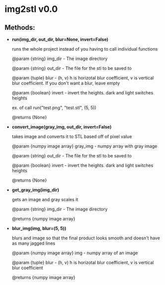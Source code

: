 # img2stl v0.0

## Methods:
  - **run(img_dir, out_dir, blur=None, invert=False)**
  
      runs the whole project instead of you having to call individual functions

      @param {string} img_dir - The image directory
      
      @param {string} out_dir - The file for the stl to be saved to
      
      @param {tuple} blur - (h, v) h is horizotal blur coefficient, v is vertical blur coefficient. If you don't want a blur, leave empty
      
      @param {boolean} invert - invert the heights. dark and light switches heights

      ex. of call run("test.png", "test.stl", (5, 5))

      @returns {None}
  - **convert_image(gray_img, out_dir, invert=False)**
  
      takes image and converts it to STL based off of pixel value

      @param {numpy image array} gray_img - numpy array with gray image
      
      @param {string} out_dir - The file for the stl to be saved to
      
      @param {boolean} invert - invert the heights. dark and light switches heights

      @returns {None}
  - **get_gray_img(img_dir)**
  
      gets an image and gray scales it

      @param {string} img_dir - The image directory

      @returns {numpy image array}
  - **blur_img(img, blur=(5, 5))**
  
      blurs and image so that the final product looks smooth and doesn't have as many jagged lines

      @param {numpy image array} img - numpy array of an image
      
      @param {tuple} blur - (h, v) h is horizotal blur coefficient, v is vertical blur coefficient

      @returns {numpy image array}
